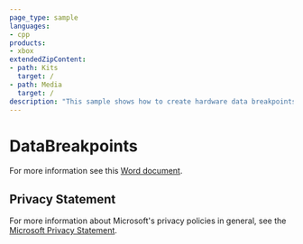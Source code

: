 ```yaml
---
page_type: sample
languages:
- cpp
products:
- xbox
extendedZipContent:
- path: Kits
  target: /
- path: Media
  target: /
description: "This sample shows how to create hardware data breakpoints that are useful for detecting different types of memory access on Xbox One."
---
```


# DataBreakpoints

For more information see this [Word document](https://github.com/microsoft/Xbox-ATG-Samples/blob/master/XDKSamples/System/DataBreakpoints/Readme.docx).

## Privacy Statement

For more information about Microsoft's privacy policies in general, see the [Microsoft Privacy Statement](https://privacy.microsoft.com/privacystatement/).
